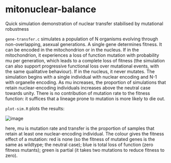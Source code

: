 # mitonuclear-balance
Quick simulation demonstration of nuclear transfer stabilised by mutational robustness

`gene-transfer.c` simulates a population of N organisms evolving through non-overlapping, asexual generations. A single gene determines fitness. It can be encoded in the mitochondrion or in the nucleus. If in the mitochondrion, it experiences a loss of function mutation with probability mu per generation, which leads to a complete loss of fitness (the simulation can also support progressive functional loss over mutational events, with the same qualitative behaviour). If in the nucleus, it never mutates. The simulation begins with a single individual with nuclear encoding and N-1 with organelle encoding. As mu increases, the proportion of simulations that retain nuclear-encoding individuals increases above the neutral case towards unity. There is no contribution of mutation rate to the fitness function: it suffices that a lineage prone to mutation is more likely to die out.

`plot-sim.R` plots the results:

![image](https://github.com/StochasticBiology/mitonuclear-balance/assets/50171196/8ea1582c-a889-4335-999c-faf1a26984f9)

here, mu is mutation rate and transfer is the proportion of samples that retain at least one nuclear-encoding individual. The colour gives the fitness effect of a mutation: red is none (so the fitness of mutated genes is the same as wildtype; the neutral case); blue is total loss of function (zero fitness mutants); green is partial (it takes two mutations to reduce fitness to zero).
